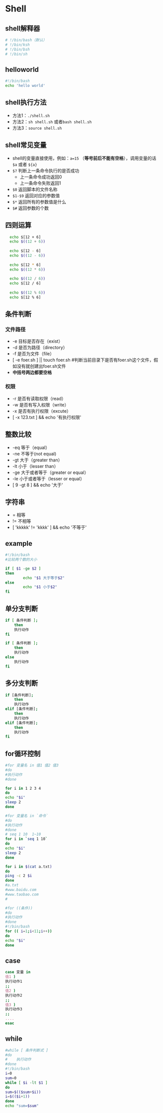 # Shell

## shell解释器

```sh
# !/bin/bash（默认）
# !/bin/ksh
# !/bin/bsh
# !/bin/sh
```

## helloworld

```sh
#!/bin/bash
echo 'hello world'
```

## shell执行方法

- 方法1：`./shell.sh`
- 方法2：`sh shell.sh` 或者`bash shell.sh`
- 方法3：`source shell.sh`

## shell常见变量

- shell的变量直接使用，例如：`a=15` （**等号前后不能有空格**），调用变量的话 `$a` 或者 `${a}`
- `$?` 判断上一条命令执行的是否成功
  - 上一条命令成功返回0
  - 上一条命令失败返回1
- `$0` 返回脚本的文件名称
- `$1-$9` 返回对应的参数值
- `$*` 返回所有的参数值是什么
- `$#` 返回参数的个数

## 四则运算

```sh
  echo $[12 + 6]
  echo $((12 + 6))
  
  echo $[12 - 6]
  echo $((12 - 6)) 
  
  echo $[12 * 6]
  echo $((12 * 6))
  
  echo $((12 / 6))
  echo $[12 / 6]
  
  echo $((12 % 6))
  echo $[12 % 6]
```

## 条件判断

### 文件路径

- -e 目标是否存在（exist）
- -d 是否为路径（directory）
- -f 是否为文件（file）
- [ -e foer.sh ] || touch foer.sh #判断当前目录下是否有foer.sh这个文件，假如没有就创建出foer.sh文件
- **中括号两边都要空格**

### 权限

- -r 是否有读取权限（read）
- -w 是否有写入权限（write）
- -x 是否有执行权限（excute）
- [ -x 123.txt ] && echo '有执行权限'

## 整数比较

- -eq 等于（equal）
- -ne 不等于(not equal)
- -gt 大于（greater than）
- -lt 小于（lesser than）
- -ge 大于或者等于（greater or equal）
- -le 小于或者等于（lesser or equal）
- [ 9 -gt 8 ] && echo '大于'

## 字符串

- = 相等
- != 不相等
- [ 'kkkkk' != 'kkkk' ] && echo '不等于'

## example

```sh
#!/bin/bash
#比较两个数的大小

if [ $1 -ge $2 ]
then
        echo "$1 大于等于$2"
else
        echo "$1 小于$2"
fi        
```

## 单分支判断

```sh
if [ 条件判断 ];
    then
    执行动作
fi

if [ 条件判断 ];
    then
    执行动作
else
    执行动作
fi
```

## 多分支判断

```sh
if [条件判断];
    then
    执行动作
elif [条件判断];
    then
    执行动作
elif [条件判断];
    then
    执行动作
fi
```

## for循环控制

```sh
#for 变量名 in 值1 值2 值3
#do
#执行动作
#done

for i in 1 2 3 4
do 
echo "$i"
sleep 2
done

```

```sh
#for 变量名 in `命令`
#do
#执行动作	
#done
# seq 1 10  1~10	
for i in `seq 1 10`
do 
echo "$i"
sleep 2
done

for i in $(cat a.txt)
do 
ping -c 2 $i
done
#a.txt
#www.baidu.com
#www.taobao.com
#
```

```sh
#for ((条件))
#do
#执行动作
#done
#!/bin/bash
for (( i=1;i<11;i++))
do
echo "$i"
done
```

## case

```sh
case 变量 in 
值1 )
执行动作1
;;
值2 )
执行动作2
;;
值3 )
执行动作3
;;
....
esac
```

## while

```sh
#while [ 条件判断式 ]
#do
#    执行动作
#done
#!/bin/bash
i=0
sum=0
while [ $i -lt $1 ]
do
sum=$(($sum+$i))
i=$(($i+1))
done
echo "sum=$sum"
```


